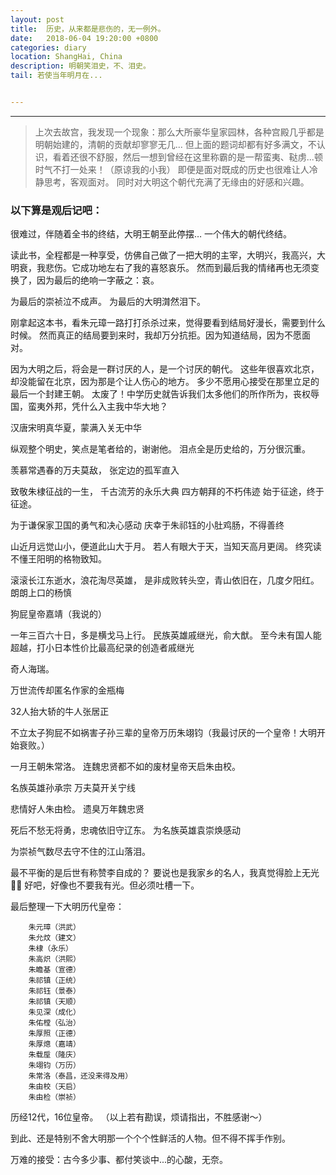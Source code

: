 ```yaml
---
layout: post
title:  历史，从来都是悲伤的，无一例外。
date:   2018-06-04 19:20:00 +0800
categories: diary
location: ShangHai, China
description: 明朝笑泪史，不、泪史。
tail: 若使当年明月在...


---
```

---

> 上次去故宫，我发现一个现象：那么大所豪华皇家园林，各种宫殿几乎都是明朝始建的，清朝的贡献却寥寥无几...
但上面的题词却都有好多满文，不认识，看着还很不舒服，然后一想到曾经在这里称霸的是一帮蛮夷、鞑虏...顿时气不打一处来！（原谅我的小我）
即便是面对既成的历史也很难让人冷静思考，客观面对。
同时对大明这个朝代充满了无缘由的好感和兴趣。

### 以下算是观后记吧：

很难过，伴随着全书的终结，大明王朝至此停摆…
一个伟大的朝代终结。

读此书，全程都是一种享受，仿佛自己做了一把大明的主宰，大明兴，我高兴，大明衰，我悲伤。它成功地左右了我的喜怒哀乐。
然而到最后我的情绪再也无须变换了，因为最后的绝响一字蔽之：哀。

为最后的崇祯泣不成声。
为最后的大明潸然泪下。

刚拿起这本书，看朱元璋一路打打杀杀过来，觉得要看到结局好漫长，需要到什么时候。
然而真正的结局要到来时，我却万分抗拒。因为知道结局，因为不愿面对。

因为大明之后，将会是一群讨厌的人，是一个讨厌的朝代。
这些年很喜欢北京，却没能留在北京，因为那是个让人伤心的地方。
多少不愿用心接受在那里立足的最后一个封建王朝。
太废了！中学历史就告诉我们太多他们的所作所为，丧权辱国，蛮夷外邦，凭什么入主我中华大地？

汉唐宋明真华夏，蒙满入关无中华

纵观整个明史，笑点是笔者给的，谢谢他。
泪点全是历史给的，万分很沉重。

羡慕常遇春的万夫莫敌，
张定边的孤军直入

致敬朱棣征战的一生，
千古流芳的永乐大典
四方朝拜的不朽伟迹
始于征途，终于征途。

为于谦保家卫国的勇气和决心感动
庆幸于朱祁钰的小肚鸡肠，不得善终

山近月远觉山小，便道此山大于月。
若人有眼大于天，当知天高月更阔。
终究读不懂王阳明的格物致知。

滚滚长江东逝水，浪花淘尽英雄，
是非成败转头空，青山依旧在，几度夕阳红。
朗朗上口的杨慎

狗屁皇帝嘉靖（我说的）

一年三百六十日，多是横戈马上行。
民族英雄戚继光，俞大猷。
至今未有国人能超越，打小日本性价比最高纪录的创造者戚继光

奇人海瑞。

万世流传却匿名作家的金瓶梅

32人抬大轿的牛人张居正

不立太子狗屁不如祸害子孙三辈的皇帝万历朱翊钧（我最讨厌的一个皇帝！大明开始衰败。）

一月王朝朱常洛。
连魏忠贤都不如的废材皇帝天启朱由校。

名族英雄孙承宗
万夫莫开关宁线

悲情好人朱由检。
遗臭万年魏忠贤

死后不愁无将勇，忠魂依旧守辽东。
为名族英雄袁崇焕感动

为崇祯气数尽去守不住的江山落泪。

最不平衡的是后世有称赞李自成的？
要说也是我家乡的名人，我真觉得脸上无光🤦‍♂️
好吧，好像也不要我有光。但必须吐槽一下。

最后整理一下大明历代皇帝：

```
    朱元璋（洪武）
    朱允炆（建文）
    朱棣（永乐）
    朱高炽（洪熙）
    朱瞻基（宣德）
    朱祁镇（正统）
    朱祁钰（景泰）
    朱祁镇（天顺）
    朱见深（成化）
    朱佑樘（弘治）
    朱厚照（正德）
    朱厚熜（嘉靖）
    朱载垕（隆庆）
    朱翊钧（万历）
    朱常洛（泰昌，还没来得及用）
    朱由校（天启）
    朱由检（崇祯）
```

历经12代，16位皇帝。
（以上若有勘误，烦请指出，不胜感谢～）

到此、还是特别不舍大明那一个个个性鲜活的人物。但不得不挥手作别。

万难的接受：古今多少事、都付笑谈中...的心酸，无奈。